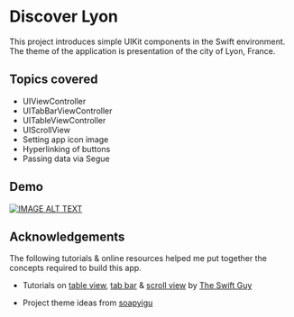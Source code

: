 # Discover Lyon

This project introduces simple UIKit components in the Swift environment. The theme of the application is presentation of the city of Lyon, France.

## Topics covered
- UIViewController
- UITabBarViewController
- UITableViewController  
- UIScrollView
- Setting app icon image
- Hyperlinking of buttons
- Passing data via Segue

## Demo

[![IMAGE ALT TEXT](http://img.youtube.com/vi/pLq253iSoHs/0.jpg)](http://www.youtube.com/watch?v=pLq253iSoHs "Video Title")

## Acknowledgements

The following tutorials & online resources helped me put together the concepts required to build this app.

- Tutorials on [table view](https://www.youtube.com/watch?v=A6Wl8ySrOZI), [tab bar](https://www.youtube.com/watch?v=nFw1yVhG4r8) & [scroll view](https://www.youtube.com/watch?v=LhhW3xqhCzg) by [The Swift Guy](https://www.youtube.com/channel/UC-d1NWv5IWtIkfH47ux4dWA)
<!-- - Link a button to a site [SO query](https://stackoverflow.com/questions/39392939/how-to-add-a-hyperlink-button-on-ios-swift) -->
- Project theme ideas from [soapyigu](https://github.com/soapyigu/Swift-30-Projects)
